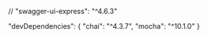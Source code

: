 // "swagger-ui-express": "^4.6.3"

"devDependencies": {
    "chai": "^4.3.7",
    "mocha": "^10.1.0"
  }